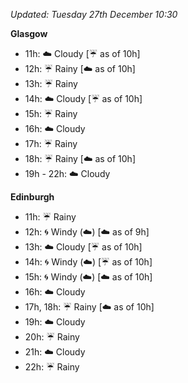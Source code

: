 *Updated: Tuesday 27th December 10:30*

**Glasgow**

* 11h: :cloud: Cloudy [:umbrella: as of 10h]
* 12h: :umbrella: Rainy [:cloud: as of 10h]
* 13h: :umbrella: Rainy
* 14h: :cloud: Cloudy [:umbrella: as of 10h]
* 15h: :umbrella: Rainy
* 16h: :cloud: Cloudy
* 17h: :umbrella: Rainy
* 18h: :umbrella: Rainy [:cloud: as of 10h]
* 19h - 22h: :cloud: Cloudy

**Edinburgh**

* 11h: :umbrella: Rainy
* 12h: :cyclone: Windy (:cloud:) [:cloud: as of 9h]
* 13h: :cloud: Cloudy [:umbrella: as of 10h]
* 14h: :cyclone: Windy (:cloud:) [:umbrella: as of 10h]
* 15h: :cyclone: Windy (:cloud:) [:cloud: as of 10h]
* 16h: :cloud: Cloudy
* 17h, 18h: :umbrella: Rainy [:cloud: as of 10h]
* 19h: :cloud: Cloudy
* 20h: :umbrella: Rainy
* 21h: :cloud: Cloudy
* 22h: :umbrella: Rainy
